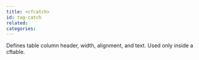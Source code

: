 ```yaml
---
title: <cfcatch>
id: tag-catch
related:
categories:
---
```


Defines table column header, width, alignment, and text. Used only inside a cftable.